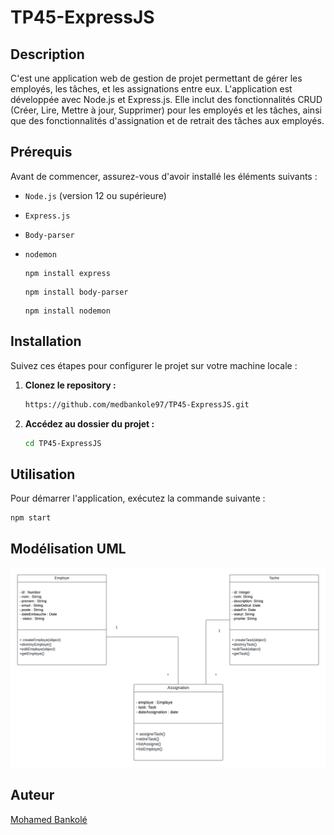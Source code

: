 # TP45-ExpressJS

## Description

C'est une application web de gestion de projet permettant de gérer les employés, les tâches, et les assignations entre eux. L'application est développée avec Node.js et Express.js. Elle inclut des fonctionnalités CRUD (Créer, Lire, Mettre à jour, Supprimer) pour les employés et les tâches, ainsi que des fonctionnalités d'assignation et de retrait des tâches aux employés.


## Prérequis
Avant de commencer, assurez-vous d'avoir installé les éléments suivants :

- `Node.js` (version 12 ou supérieure)
- `Express.js` 
- `Body-parser` 
- `nodemon` 
  
  
   ```express
  npm install express
    ```
  ```body-parser
  npm install body-parser
  ```
   ```nodemon
  npm install nodemon
  ```

## Installation

Suivez ces étapes pour configurer le projet sur votre machine locale :

1. **Clonez le repository :**

    ```bash
   https://github.com/medbankole97/TP45-ExpressJS.git
    ```

2. **Accédez au dossier du projet :**

    ```bash
   cd TP45-ExpressJS
    ```

## Utilisation

Pour démarrer l'application, exécutez la commande suivante :

```bash
npm start
```


## Modélisation UML

![Modélisation](assets\image\exercieTp45.png)


## Auteur
[Mohamed Bankolé](https://github.com/medbankole97)